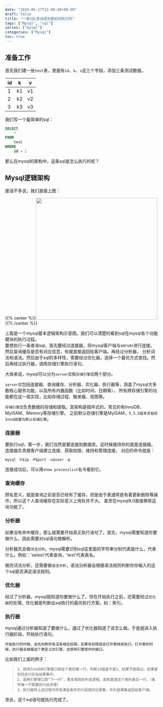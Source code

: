 ```yaml
---
date: "2019-06-17T12:08:48+08:00"
draft: false
title: "一条SQL查询语句是如何执行的"
tags: ["Mysql", "sql"]
series: ["mysql"]
categories: ["Mysql"]
toc: true
---
```


## 准备工作
首先我们建一张`test`表，里面有`id`、`k`、`v`这三个字段，添加三条测试数据。

| id | k  | v  |
| ------- | ------ | ------ |
| 1 | k1 | v1 | 
| 2 | k2 | v2 | 
| 3 | k3 | v3 | 

我们写一个最简单的sql：
```sql
SELECT
	* 
FROM
	test 
WHERE
	id = 1
```
那么在mysql的架构中，这条sql是怎么执行的呢？

## Mysql逻辑架构
废话不多说，我们直接上图：

{{% center %}}<img name="touchbar-config" src="/images/blog/2019-06/mysql_01.png" width='400px'/>{{% /center %}}

上面是一个mysql基本逻辑架构示意图。我们可以清楚的看到sql在mysql各个功能模块的执行过程。     
要想执行一条查询sql。首先要经过连接器，将mysql客户端与server进行连接。然后查询缓存是否有对应信息，有就直接返回给客户端。再经过分析器，
分析词法和语法。然后由于sql的多样性，需要经过优化器，选择一个最优方式查找。然后再经过执行器，调用存储引擎执行语句。

大体来说，mysql可以分为`server层`和`存储引擎层`两个部分。    

`server层`包括连接器、查询缓存、分析器、优化器、执行器等，涵盖了mysql大多数核心服务功能，以及所有内置函数（比如时间、日期等），
所有跨存储引擎的功能都在这一层实现，比如存储过程、触发器、视图等。

`存储引擎层`负责数据的存储和提取。其架构是插件式的，常见的有InnoDB、MyISAM、Memory等存储引擎。
之前默认存储引擎是MyISAM，`5.5.5版本开始将InnoDB置为默认存储引擎`。

### 连接器
要执行sql，第一步，我们当然是要连接到数据库。这时候接待你的就是连接器。连接器负责跟客户端建立连接、获取权限、维持和管理连接。
对应的命令就是：
```shell
mysql -h$ip -P$port -u$user -p
```
连接成功后，可以用`show processlist`名令看到它。

### 查询缓存
顾名思义，就是查询之前是否已经有了缓存。但是由于表通常是有着更新删除等操作，所以这个人查询缓存在实际意义上用处并不大。
甚至在mysql8.0直接移除这块功能了。

### 分析器
如果没有命中缓存，那么就需要开始真正执行语句了。首先，mysql需要知道你要做什么，因此需要对sql语句做解析。

分析器先会做`词法分析`。mysql需要识别sql这里面的字符串分别代表是什么，代表什么。例如：'selest'代表查询，'test'代表表名。

做完词法分析，还需要做`语法分析`，语法分析器会根据语法规则判断你你输入的这个sql是否满足语法规则。

### 优化器
经过了分析器，mysql就知道你要做什么了。但在开始执行之前，还需要经过`优化器`的处理。优化器是判断出sql执行的最优执行方案。如：索引。

### 执行器
mysql通过分析器知道了要做什么，通过了优化器知道了该怎么做。于是就进入执行器阶段，开始执行语句。

`开始执行的时候，会先判断你有没有相应权限。如果有权限就会打开表继续执行。打开表的时候，执行器会根据这个表定义的引擎，去使用引擎提供的接口。`

比如我们上面的例子：

>`1、调用InnoDB引擎接口取这个表的第一行，判断id值是不是1，如果不是跳过。如果是则将这行存在结果集中。`    
>`2、调用引擎接口取"下一行"，重复相同的判读逻辑，直到渠道这个表的最后一行。（条件唯一不需要执行此步骤）`     
>`3、执行器将上述过程中所有满足条件的行组成的记录集，作为结果集返回给客户端。`

至此，这个sql语句就执行完成了。








